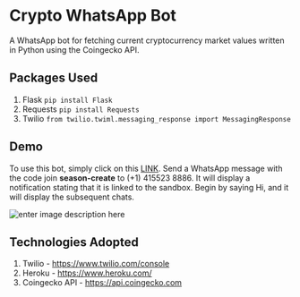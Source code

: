 # Crypto WhatsApp Bot
A WhatsApp bot for fetching current cryptocurrency market values written in Python using the Coingecko API.

## Packages Used
1. Flask `pip install Flask`
2. Requests `pip install Requests`
3. Twilio `from twilio.twiml.messaging_response import MessagingResponse`

## Demo

To use this bot, simply click on this [LINK](https://api.whatsapp.com/send?phone=14155238886&text=join%20season-create&source=&data=). Send a WhatsApp message with the code join **season-create** to (+1) 415523 8886. It will display a notification stating that it is linked to the sandbox. Begin by saying Hi, and it will display the subsequent chats.

![enter image description here](https://github.com/varunherlekar/crypto-wp-bot/blob/main/output.gif?raw=true)
## Technologies Adopted
1. Twilio - https://www.twilio.com/console
2. Heroku - https://www.heroku.com/
3. Coingecko API - https://api.coingecko.com
